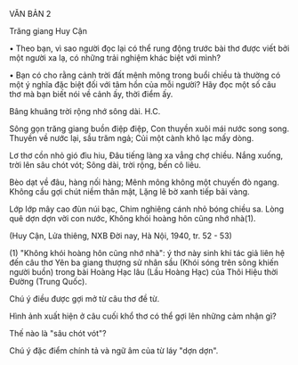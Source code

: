 VĂN BẢN 2

Trăng giang
Huy Cận

• Theo bạn, vì sao người đọc lại có thể rung động trước bài thơ được viết bởi một người xa lạ, có những trải nghiệm khác biệt với mình?

• Bạn có cho rằng cảnh trời đất mênh mông trong buổi chiều tà thường có một ý nghĩa đặc biệt đối với tâm hồn của mỗi người? Hãy đọc một số câu thơ mà bạn biết nói về cảnh ấy, thời điểm ấy.

Bâng khuâng trời rộng nhớ sông dài.
H.C.

Sông gọn trăng giang buồn điệp điệp,
Con thuyền xuôi mái nước song song.
Thuyền về nước lại, sầu trăm ngả;
Củi một cành khô lạc mấy dòng.

Lơ thơ cồn nhỏ gió đìu hiu,
Đâu tiếng làng xa vẳng chợ chiều.
Nắng xuống, trời lên sâu chót vót;
Sông dài, trời rộng, bến cô liêu.

Bèo dạt về đâu, hàng nối hàng;
Mênh mông không một chuyến đò ngang.
Không cầu gợi chút niềm thân mật,
Lặng lẽ bờ xanh tiếp bãi vàng.

Lớp lớp mây cao đùn núi bạc,
Chim nghiêng cánh nhỏ bóng chiều sa.
Lòng quê dợn dợn vời con nước,
Không khói hoàng hôn cũng nhớ nhà(1).

(Huy Cận, Lửa thiêng, NXB Đời nay, Hà Nội, 1940, tr. 52 - 53)

(1) "Không khói hoàng hôn cũng nhớ nhà": ý thơ này sinh khi tác giả liên hệ đến câu thơ Yên ba giang thượng sử nhân sầu (Khói sóng trên sông khiến người buồn) trong bài Hoàng Hạc lâu (Lầu Hoàng Hạc) của Thôi Hiệu thời Đường (Trung Quốc).

Chú ý điều được gợi mở từ câu thơ đề từ.

Hình ảnh xuất hiện ở câu cuối khổ thơ có thể gợi lên những cảm nhận gì?

Thế nào là "sâu chót vót"?

Chú ý đặc điểm chính tả và ngữ âm của từ láy "dợn dợn".
